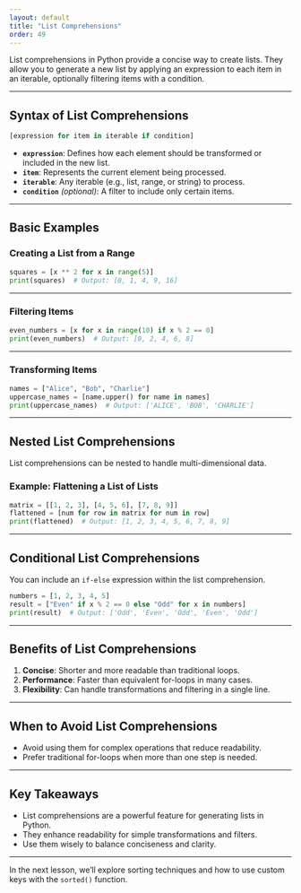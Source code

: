 ```yaml
---
layout: default
title: "List Comprehensions"
order: 49
---
```


List comprehensions in Python provide a concise way to create lists. They allow you to generate a new list by applying an expression to each item in an iterable, optionally filtering items with a condition.

---

## Syntax of List Comprehensions

```python
[expression for item in iterable if condition]
```

- **`expression`**: Defines how each element should be transformed or included in the new list.
- **`item`**: Represents the current element being processed.
- **`iterable`**: Any iterable (e.g., list, range, or string) to process.
- **`condition`** *(optional)*: A filter to include only certain items.

---

## Basic Examples

### Creating a List from a Range

```python
squares = [x ** 2 for x in range(5)]
print(squares)  # Output: [0, 1, 4, 9, 16]
```

---

### Filtering Items

```python
even_numbers = [x for x in range(10) if x % 2 == 0]
print(even_numbers)  # Output: [0, 2, 4, 6, 8]
```

---

### Transforming Items

```python
names = ["Alice", "Bob", "Charlie"]
uppercase_names = [name.upper() for name in names]
print(uppercase_names)  # Output: ['ALICE', 'BOB', 'CHARLIE']
```

---

## Nested List Comprehensions

List comprehensions can be nested to handle multi-dimensional data.

### Example: Flattening a List of Lists

```python
matrix = [[1, 2, 3], [4, 5, 6], [7, 8, 9]]
flattened = [num for row in matrix for num in row]
print(flattened)  # Output: [1, 2, 3, 4, 5, 6, 7, 8, 9]
```

---

## Conditional List Comprehensions

You can include an `if-else` expression within the list comprehension.

```python
numbers = [1, 2, 3, 4, 5]
result = ["Even" if x % 2 == 0 else "Odd" for x in numbers]
print(result)  # Output: ['Odd', 'Even', 'Odd', 'Even', 'Odd']
```

---

## Benefits of List Comprehensions

1. **Concise**: Shorter and more readable than traditional loops.
2. **Performance**: Faster than equivalent for-loops in many cases.
3. **Flexibility**: Can handle transformations and filtering in a single line.

---

## When to Avoid List Comprehensions

- Avoid using them for complex operations that reduce readability.
- Prefer traditional for-loops when more than one step is needed.

---

## Key Takeaways

- List comprehensions are a powerful feature for generating lists in Python.
- They enhance readability for simple transformations and filters.
- Use them wisely to balance conciseness and clarity.

---

In the next lesson, we’ll explore sorting techniques and how to use custom keys with the `sorted()` function.
